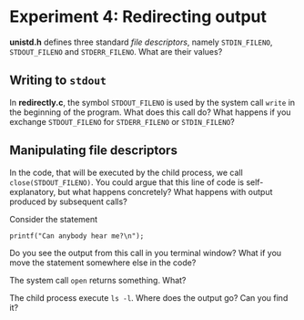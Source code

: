 # Experiment 4: Redirecting output
 
**unistd.h** defines three standard *file descriptors*, namely
`STDIN_FILENO`, `STDOUT_FILENO` and `STDERR_FILENO`. What are
their values?

## Writing to `stdout`
In **redirectly.c**, the symbol `STDOUT_FILENO` is used by the
system call `write` in the beginning of the program. What does
this call do? What happens if you exchange `STDOUT_FILENO` for
`STDERR_FILENO` or `STDIN_FILENO`?

## Manipulating file descriptors
In the code, that will be executed by the child process, we call
`close(STDOUT_FILENO)`. You could argue that this line of code is
self-explanatory, but what happens concretely? What happens
with output produced by subsequent calls? 

Consider the statement
```
printf("Can anybody hear me?\n");
```
Do you see the output from this call in you terminal window?
What if you move the statement somewhere else in the code?

The system call `open` returns something. What?

The child process execute `ls -l`. Where does the output go?
Can you find it?

